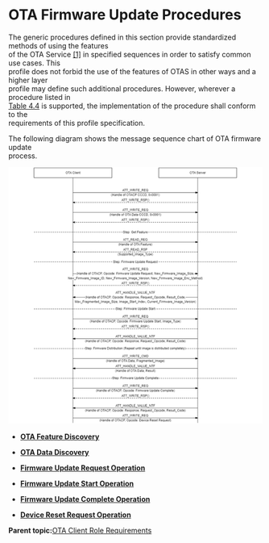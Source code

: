 # OTA Firmware Update Procedures

The generic procedures defined in this section provide standardized methods of using the features<br /> of the OTA Service [\[1\]](GUID-6B274602-B628-48D8-9345-D483824E66AC.md) in specified sequences in order to satisfy common use cases. This<br /> profile does not forbid the use of the features of OTAS in other ways and a higher layer<br /> profile may define such additional procedures. However, wherever a procedure listed in<br /> [Table 4.4](GUID-EC76D2B4-D7A9-430C-A3AE-AFE5B8D1BC3F.md) is supported, the implementation of the procedure shall conform to the<br /> requirements of this profile specification.

The following diagram shows the message sequence chart of OTA firmware update<br /> process.

![](GUID-A70A1954-CF9B-4713-A21D-2507D9396385-low.png)

-   **[OTA Feature Discovery](GUID-67E481F5-EA68-4C6C-AAA3-AE4B41EB52C1.md)**  

-   **[OTA Data Discovery](GUID-59329C67-A345-4700-8FE4-BAF20D3B4EBB.md)**  

-   **[Firmware Update Request Operation](GUID-54C7E990-94F7-40DD-BD1F-A5628B538B05.md)**  

-   **[Firmware Update Start Operation](GUID-0CDC457D-EAA3-48B9-AC02-2BEA92E23B79.md)**  

-   **[Firmware Update Complete Operation](GUID-3C858497-5BAC-4608-94D4-F56EA856A20B.md)**  

-   **[Device Reset Request Operation](GUID-37DD486E-D5DB-4306-9BFE-7AB8E35EB7C6.md)**  


**Parent topic:**[OTA Client Role Requirements](GUID-B2F97739-5023-45D6-9D0C-B935040A232B.md)


